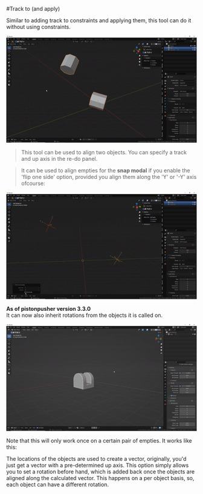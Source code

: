 #Track to (and apply)
  
Similar to adding track to constraints and applying them, this tool can do it without using constraints.  
  
![Radial array](../gifs/tracktoandapply.gif)  

>This tool can be used to align two objects. You can specify a track and up axis in the re-do panel.  
  
>It can be used to align empties for the **snap modal** if you enable the 'flip one side' option, provided you align them along the 'Y' or '-Y' axis ofcourse:  
  
![Radial array](../gifs/fliponeside.gif)  
  
  
**As of pistonpusher version 3.3.0**  
It can now also inherit rotations from the objects it is called on.  
  
![Radial array](../gifs/tracktov33.gif)  


Note that this will only work once on a certain pair of empties. It works like this:  
  
The locations of the objects are used to create a vector, originally, you'd just get a vector with a pre-determined up axis. This option simply allows you to set a rotation before hand, which is added back once the objects are aligned along the calculated vector. This happens on a per object basis, so, each object can have a different rotation.


